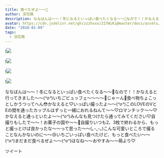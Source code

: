 ```yaml
---
title: 食べたぜよ〜〜🍓
author: 涼花萌
description: ななばんは〜〜！冬になるといっぱい食べたくなる〜〜🍓なので！！かなえると行ってきました〜〜(*^o^*)いちごビュッフェ〜〜〜〜🍓じゃーん🍓食べ物ちょこっとしかうつってへん😳かなえると♡いっぱい撮ったよ～～(*^...
avatar: https://cdn.jsdelivr.net/gh/zzzhxxx/227WiKi@master/docs/assets/photo/avatar/moe.jpg
date: "2018-01-09"
tags:
  - 涼花萌
---
```


!![](https://cdn.jsdelivr.net/gh/zzzhxxx/227WiKi-image@master/blog-image/moe-2018-01-09_1.jpg)

!![](https://cdn.jsdelivr.net/gh/zzzhxxx/227WiKi-image@master/blog-image/moe-2018-01-09_2.jpg)

!![](https://cdn.jsdelivr.net/gh/zzzhxxx/227WiKi-image@master/blog-image/moe-2018-01-09_3.jpg)

!![](https://cdn.jsdelivr.net/gh/zzzhxxx/227WiKi-image@master/blog-image/moe-2018-01-09_4.jpg)


ななばんは〜〜！冬になるといっぱい食べたくなる〜〜🍓なので！！かなえると行ってきました〜〜(*^o^*)いちごビュッフェ〜〜〜〜🍓じゃーん🍓食べ物ちょこっとしかうつってへん😳かなえると♡いっぱい撮ったよ～～(*^o^*)このLOVEのVとEの間を通ったカップルはずっと一緒におれるねんて〜〜♡ロマンチック〜〜♡かなえると通っといたよ〜〜(*^o^*)みんなも見つけたら通ってみてください♡自撮りもしたで〜〜！お菓子の国や〜〜🍬自撮りいつも2、3枚で終わるから、もっと撮っとけば良かったな〜〜って思った〜〜(｡-_-｡)こんな可愛いところで撮ることなんかないのに〜〜😢いちごいっぱい食べたけど、もっと食べたい〜〜(*^o^*)まだまだ食べるぜよ〜〜(*^o^*)ほなね〜〜おやすみ〜〜萌より♡


ツイート



